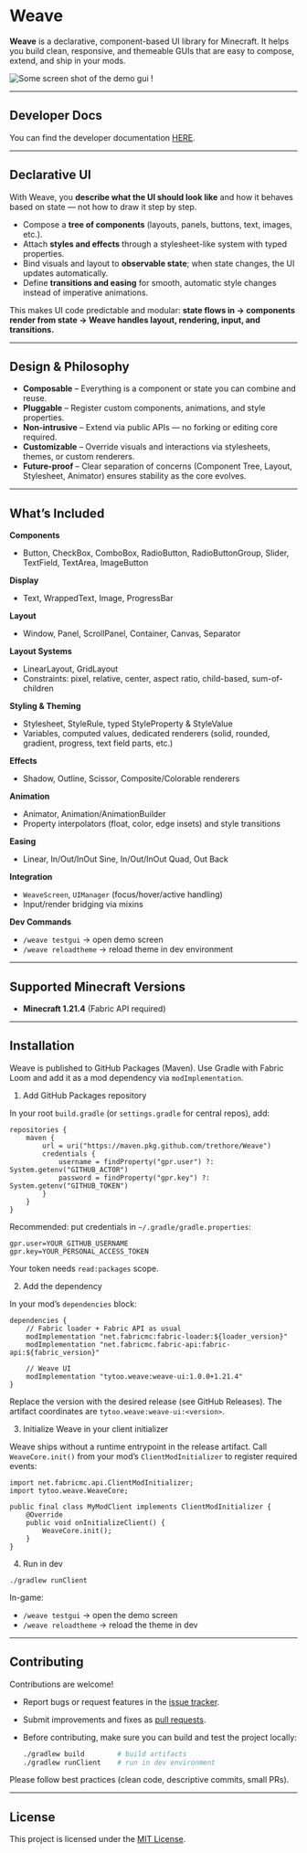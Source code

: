 # Weave

**Weave** is a declarative, component-based UI library for Minecraft.
It helps you build clean, responsive, and themeable GUIs that are easy to compose, extend, and ship in your mods.

![Some screen shot of the demo gui !](https://i.imgur.com/ogJiBwc.png)

---

## Developer Docs

You can find the developer documentation [HERE](docs/README.md).

---

## Declarative UI

With Weave, you **describe what the UI should look like** and how it behaves based on state — not how to draw it step by step.

- Compose a **tree of components** (layouts, panels, buttons, text, images, etc.).
- Attach **styles and effects** through a stylesheet-like system with typed properties.
- Bind visuals and layout to **observable state**; when state changes, the UI updates automatically.
- Define **transitions and easing** for smooth, automatic style changes instead of imperative animations.

This makes UI code predictable and modular:
**state flows in → components render from state → Weave handles layout, rendering, input, and transitions.**

---

## Design & Philosophy

- **Composable** – Everything is a component or state you can combine and reuse.
- **Pluggable** – Register custom components, animations, and style properties.
- **Non-intrusive** – Extend via public APIs — no forking or editing core required.
- **Customizable** – Override visuals and interactions via stylesheets, themes, or custom renderers.
- **Future-proof** – Clear separation of concerns (Component Tree, Layout, Stylesheet, Animator) ensures stability as the core evolves.

---

## What’s Included

**Components**
- Button, CheckBox, ComboBox, RadioButton, RadioButtonGroup, Slider, TextField, TextArea, ImageButton

**Display**
- Text, WrappedText, Image, ProgressBar

**Layout**
- Window, Panel, ScrollPanel, Container, Canvas, Separator

**Layout Systems**
- LinearLayout, GridLayout
- Constraints: pixel, relative, center, aspect ratio, child-based, sum-of-children

**Styling & Theming**
- Stylesheet, StyleRule, typed StyleProperty & StyleValue
- Variables, computed values, dedicated renderers (solid, rounded, gradient, progress, text field parts, etc.)

**Effects**
- Shadow, Outline, Scissor, Composite/Colorable renderers

**Animation**
- Animator, Animation/AnimationBuilder
- Property interpolators (float, color, edge insets) and style transitions

**Easing**
- Linear, In/Out/InOut Sine, In/Out/InOut Quad, Out Back

**Integration**
- `WeaveScreen`, `UIManager` (focus/hover/active handling)
- Input/render bridging via mixins

**Dev Commands**
- `/weave testgui` → open demo screen
- `/weave reloadtheme` → reload theme in dev environment

---

## Supported Minecraft Versions

- **Minecraft 1.21.4** (Fabric API required)

---

## Installation

Weave is published to GitHub Packages (Maven). Use Gradle with Fabric Loom and add it as a mod dependency via `modImplementation`.

1) Add GitHub Packages repository

In your root `build.gradle` (or `settings.gradle` for central repos), add:

```
repositories {
    maven {
        url = uri("https://maven.pkg.github.com/trethore/Weave")
        credentials {
            username = findProperty("gpr.user") ?: System.getenv("GITHUB_ACTOR")
            password = findProperty("gpr.key") ?: System.getenv("GITHUB_TOKEN")
        }
    }
}
```

Recommended: put credentials in `~/.gradle/gradle.properties`:

```
gpr.user=YOUR_GITHUB_USERNAME
gpr.key=YOUR_PERSONAL_ACCESS_TOKEN
```

Your token needs `read:packages` scope.

2) Add the dependency

In your mod’s `dependencies` block:

```
dependencies {
    // Fabric loader + Fabric API as usual
    modImplementation "net.fabricmc:fabric-loader:${loader_version}"
    modImplementation "net.fabricmc.fabric-api:fabric-api:${fabric_version}"

    // Weave UI
    modImplementation "tytoo.weave:weave-ui:1.0.0+1.21.4"
}
```

Replace the version with the desired release (see GitHub Releases). The artifact coordinates are `tytoo.weave:weave-ui:<version>`.

3) Initialize Weave in your client initializer

Weave ships without a runtime entrypoint in the release artifact. Call `WeaveCore.init()` from your mod’s `ClientModInitializer` to register required events:

```
import net.fabricmc.api.ClientModInitializer;
import tytoo.weave.WeaveCore;

public final class MyModClient implements ClientModInitializer {
    @Override
    public void onInitializeClient() {
        WeaveCore.init();
    }
}
```

4) Run in dev

```
./gradlew runClient
```

In-game:
- `/weave testgui` → open the demo screen
- `/weave reloadtheme` → reload the theme in dev

---

## Contributing

Contributions are welcome!

- Report bugs or request features in the [issue tracker](https://github.com/trethore/Weave/issues).
- Submit improvements and fixes as [pull requests](https://github.com/trethore/Weave/pulls).
- Before contributing, make sure you can build and test the project locally:

  ```bash
  ./gradlew build        # build artifacts
  ./gradlew runClient    # run in dev environment
  ```

Please follow best practices (clean code, descriptive commits, small PRs).

---

## License

This project is licensed under the [MIT License](LICENSE).
